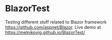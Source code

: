 # BlazorTest
Testing different stuff related to Blazor framework https://github.com/aspnet/Blazor.
Live demo at https://melnikovig.github.io/BlazorTest/

